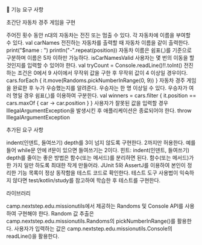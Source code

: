 🚀 기능 요구 사항


초간단 자동차 경주 게임을 구현

주어진 횟수 동안 n대의 자동차는 전진 또는 멈출 수 있다.
각 자동차에 이름을 부여할 수 있다.
val carNames 
전진하는 자동차를 출력할 때 자동차 이름을 같이 출력한다.
print("$name : ")
println("-".repeat(position))
자동차 이름은 쉼표(,)를 기준으로 구분하며 이름은 5자 이하만 가능하다.
isCarNamesValid
사용자는 몇 번의 이동을 할 것인지를 입력할 수 있어야 한다.
val tryCount = Console.readLine()!!.toInt()
전진하는 조건은 0에서 9 사이에서 무작위 값을 구한 후 무작위 값이 4 이상일 경우이다.
cars.forEach { it.move(Randoms.pickNumberInRange(0, 9)) }
자동차 경주 게임을 완료한 후 누가 우승했는지를 알려준다. 
우승자는 한 명 이상일 수 있다.
우승자가 여러 명일 경우 쉼표(,)를 이용하여 구분한다.
val winners = cars.filter { it.position == cars.maxOf { car -> car.position } }
사용자가 잘못된 값을 입력할 경우 IllegalArgumentException을 발생시킨 후 애플리케이션은 종료되어야 한다.
throw IllegalArgumentException

추가된 요구 사항

indent(인덴트, 들여쓰기) depth를 3이 넘지 않도록 구현한다. 
2까지만 허용한다. 
예를 들어 while문 안에 if문이 있으면 들여쓰기는 2이다. 
힌트: indent(인덴트, 들여쓰기) depth를 줄이는 좋은 방법은 함수(또는 메서드)를 분리하면 된다.
함수(또는 메서드)가 한 가지 일만 하도록 최대한 작게 만들어라.
JUnit 5와 AssertJ를 이용하여 본인이 정리한 기능 목록이 정상 동작함을 테스트 코드로 확인한다.
테스트 도구 사용법이 익숙하지 않다면 test/kotlin/study를 참고하여 학습한 후 테스트를 구현한다.


라이브러리

camp.nextstep.edu.missionutils에서 제공하는 Randoms 및 Console API를 사용하여 구현해야 한다.
Random 값 추출은 camp.nextstep.edu.missionutils.Randoms의 pickNumberInRange()를 활용한다.
사용자가 입력하는 값은 camp.nextstep.edu.missionutils.Console의 readLine()을 활용한다.